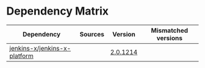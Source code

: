 # Dependency Matrix

Dependency | Sources | Version | Mismatched versions
---------- | ------- | ------- | -------------------
[jenkins-x/jenkins-x-platform](https://github.com/jenkins-x/jenkins-x-platform.git) |  | [2.0.1214](https://github.com/jenkins-x/jenkins-x-platform/releases/tag/v2.0.1214) | 

